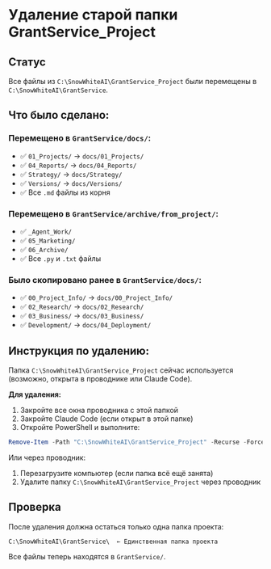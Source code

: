 # Удаление старой папки GrantService_Project

## Статус

Все файлы из `C:\SnowWhiteAI\GrantService_Project` были перемещены в `C:\SnowWhiteAI\GrantService`.

## Что было сделано:

### Перемещено в `GrantService/docs/`:
- ✅ `01_Projects/` → `docs/01_Projects/`
- ✅ `04_Reports/` → `docs/04_Reports/`
- ✅ `Strategy/` → `docs/Strategy/`
- ✅ `Versions/` → `docs/Versions/`
- ✅ Все `.md` файлы из корня

### Перемещено в `GrantService/archive/from_project/`:
- ✅ `_Agent_Work/`
- ✅ `05_Marketing/`
- ✅ `06_Archive/`
- ✅ Все `.py` и `.txt` файлы

### Было скопировано ранее в `GrantService/docs/`:
- ✅ `00_Project_Info/` → `docs/00_Project_Info/`
- ✅ `02_Research/` → `docs/02_Research/`
- ✅ `03_Business/` → `docs/03_Business/`
- ✅ `Development/` → `docs/04_Deployment/`

## Инструкция по удалению:

Папка `C:\SnowWhiteAI\GrantService_Project` сейчас используется (возможно, открыта в проводнике или Claude Code).

**Для удаления:**

1. Закройте все окна проводника с этой папкой
2. Закройте Claude Code (если открыт в этой папке)
3. Откройте PowerShell и выполните:

```powershell
Remove-Item -Path "C:\SnowWhiteAI\GrantService_Project" -Recurse -Force
```

Или через проводник:
1. Перезагрузите компьютер (если папка всё ещё занята)
2. Удалите папку `C:\SnowWhiteAI\GrantService_Project` через проводник

## Проверка

После удаления должна остаться только одна папка проекта:
```
C:\SnowWhiteAI\GrantService\  ← Единственная папка проекта
```

Все файлы теперь находятся в `GrantService/`.
